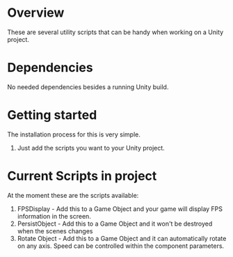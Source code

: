 # Overview
These are several utility scripts that can be handy when working on a Unity project.

# Dependencies
No needed dependencies besides a running Unity build.

# Getting started
The installation process for this is very simple.

1. Just add the scripts you want to your Unity project.

# Current Scripts in project
At the moment these are the scripts available:

1. FPSDisplay - Add this to a Game Object and your game will display FPS information in the screen.
2. PersistObject - Add this to a Game Object and it won't be destroyed when the scenes changes
3. Rotate Object - Add this to a Game Object and it can automatically rotate on any axis. Speed can be controlled within the component parameters.
